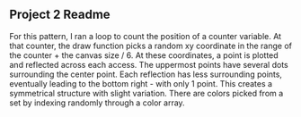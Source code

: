 ## Project 2 Readme

For this pattern, I ran a loop to count the position of a counter variable. At that counter, the draw function picks a random xy coordinate in the range of the counter + the canvas size / 6. At these coordinates, a point is plotted and reflected across each access. The uppermost points have several dots surrounding the center point. Each reflection has less surrounding points, eventually leading to the bottom right - with only 1 point. This creates a symmetrical structure with slight variation. There are colors picked from a set by indexing randomly through a color array.